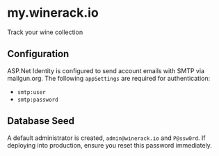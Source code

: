 my.winerack.io
==============

Track your wine collection

Configuration
-------------

ASP.Net Identity is configured to send account emails with SMTP via mailgun.org. The following `appSettings` are required for authentication:

 - `smtp:user`
 - `smtp:password`

Database Seed
-------------

A default administrator is created, `admin@winerack.io` and `P@ssw0rd`. If deploying into production, ensure you reset this password immediately.
